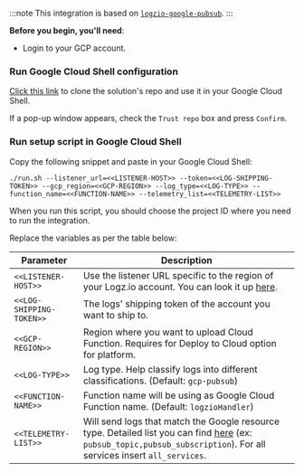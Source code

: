 
:::note
This integration is based on [`logzio-google-pubsub`](https://github.com/logzio/logzio-google-pubsub).
:::

**Before you begin, you'll need**:

* Login to your GCP account.

### Run Google Cloud Shell configuration

[Click this link](https://ssh.cloud.google.com/cloudshell/editor?cloudshell_git_repo=https://github.com/logzio/logzio-google-pubsub
) to clone the solution's repo and use it in your Google Cloud Shell.

If a pop-up window appears, check the `Trust repo` box and press `Confirm`.

### Run setup script in Google Cloud Shell

Copy the following snippet and paste in your Google Cloud Shell:

```shell
./run.sh --listener_url=<<LISTENER-HOST>> --token=<<LOG-SHIPPING-TOKEN>> --gcp_region=<<GCP-REGION>> --log_type=<<LOG-TYPE>> --function_name=<<FUNCTION-NAME>> --telemetry_list=<<TELEMETRY-LIST>>
```

When you run this script, you should choose the project ID where you need to run the integration.

Replace the variables as per the table below:



| Parameter      | Description                                                                                                                                                                                               |
| -------------- | --------------------------------------------------------------------------------------------------------------------------------------------------------------------------------------------------------- |
| `<<LISTENER-HOST>>`   | Use the listener URL specific to the region of your Logz.io account. You can look it up [here](https://docs.logz.io/user-guide/accounts/account-region.html).                                             |
| `<<LOG-SHIPPING-TOKEN>>`          | The logs' shipping token of the account you want to ship to.                                                                                                                                              |
| `<<GCP-REGION>>`     | Region where you want to upload Cloud Function. Requires for Deploy to Cloud option for platform.                                                                                                     |
| `<<LOG-TYPE>>`       | Log type. Help classify logs into different classifications. (Default: `gcp-pubsub`)                                                                                                                       |
| `<<FUNCTION-NAME>>`  | Function name will be using as Google Cloud Function name. (Default: `logzioHandler`)                                                                                                                      |
| `<<TELEMETRY-LIST>>` | Will send logs that match the Google resource type. Detailed list you can find [here](https://cloud.google.com/logging/docs/api/v2/resource-list) (ex: `pubsub_topic,pubsub_subscription`). For all services insert `all_services`. |
